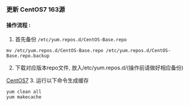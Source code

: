 ### 更新 CentOS7 163源

#### 操作流程 :

1. 首先备份 `/etc/yum.repos.d/CentOS-Base.repo`
```
mv /etc/yum.repos.d/CentOS-Base.repo /etc/yum.repos.d/CentOS-Base.repo.backup
```
2. 下载对应版本repo文件, 放入/etc/yum.repos.d/(操作前请做好相应备份)

  [CentOS7](http://mirrors.163.com/.help/CentOS7-Base-163.repo)
3. 运行以下命令生成缓存
```
yum clean all
yum makecache
```
